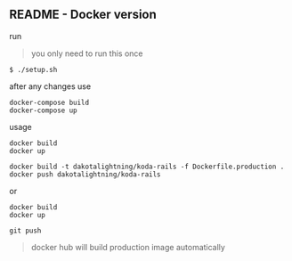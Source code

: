 ## README - Docker version

run
> you only need to run this once

    $ ./setup.sh

after any changes use

    docker-compose build
    docker-compose up

usage

    docker build
    docker up

    docker build -t dakotalightning/koda-rails -f Dockerfile.production .
    docker push dakotalightning/koda-rails

or

    docker build
    docker up

    git push

> docker hub will build production image automatically

